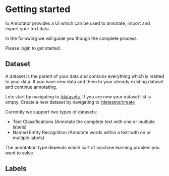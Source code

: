 # Getting started

Io Annotator provides a UI which can be used to annotate, import and export your text data.

In the following we will guide you though the complete process.

Please login to get started.

## Dataset

A dataset is the parent of your data and contains everything which is related to your data. If you have new data add them to your already existing dataset and continue annotating. 

Lets start by navigating to 
[/datasets](https://io-annotator.appspot.com/datasets). If you are new your dataset list is empty. Create a new dataset by navigating to [/datasets/create](https://io-annotator.appspot.com/datasets/create)

Currently we support two types of datasets:

* Text Classifications (Annotate the complete text with one or multiple labels)
* Named Entity Recognition
(Annotate words within a text with on or multiple labels)

The annotation type depends which sort of machine learning problem you want to solve. 

## Labels

